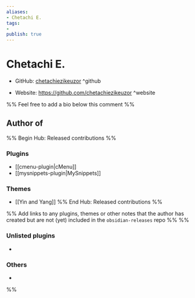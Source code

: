 ```yaml
---
aliases:
- Chetachi E.
tags: 
- 
publish: true
---
```


# Chetachi E.

- GitHub: [chetachiezikeuzor](https://github.com/chetachiezikeuzor/) ^github
<!-- - Discord: `@` ^discord-->
- Website: <https://github.com/chetachiezikeuzor> ^website
<!-- - [[Publish sites|Publish site]]: ^publish -->

%% Feel free to add a bio below this comment %%


## Author of

%% Begin Hub: Released contributions %%
### Plugins
- [[cmenu-plugin|cMenu]]
- [[mysnippets-plugin|MySnippets]]

### Themes
- [[Yin and Yang]]
%% End Hub: Released contributions %%

%% Add links to any plugins, themes or other notes that the author has created but are not (yet) included in the `obsidian-releases` repo %%
%%
### Unlisted plugins

- 

### Others

- 
%%

<!--
## Sponsor this author

- [[GitHub sponsors]]: [Sponsor @chetachiezikeuzor on GitHub Sponsors](https://github.com/sponsors/chetachiezikeuzor) ^github-sponsor
- [[Buy me a coffee]]: ^buy-me-a-coffee
- [[PayPal]]: ^paypal
- [[Patreon]]: ^patreon

-->

<!--
## Follow this author

- [[YouTube Channels|On YouTube]]: ^youtube
- Twitter: ^twitter
- ...
-->